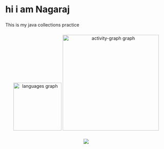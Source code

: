 <h1 align="left">hi i am Nagaraj</h1>

###

<p align="left">This is my java collections practice</p>





###

<div align="center">

  <img src="https://github-readme-stats.vercel.app/api/top-langs?username=nagaraj-s-patil&locale=en&hide_title=false&layout=compact&card_width=320&langs_count=5&theme=dracula&hide_border=false&order=2" height="150" alt="languages graph"  />
  <img src="https://github-readme-activity-graph.vercel.app/graph?username=nagaraj-s-patil&radius=16&theme=react&area=true&order=5" height="300" alt="activity-graph graph"  />
</div>

###

<div align="center">
  <img src="https://profile-counter.glitch.me/nagaraj-s-patil/count.svg?"  />
</div>

###
